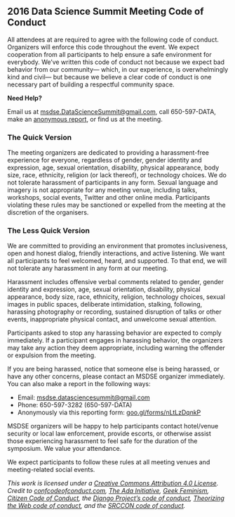 ## 2016 Data Science Summit Meeting Code of Conduct

All attendees at are required to agree with the following code of conduct. Organizers will enforce this code throughout the event. We expect cooperation from all participants to help ensure a safe environment for everybody. We’ve written this code of conduct not because we expect bad behavior from our community— which, in our experience, is overwhelmingly kind and civil— but because we believe a clear code of conduct is one necessary part of building a respectful community space.

**Need Help?**

Email us at msdse.DataScienceSummit@gmail.com, call 650-597-DATA, make an [anonymous report](https://goo.gl/forms/ExbjjjHJdQKxpSoI3), or find us at the meeting. 

### The Quick Version
The meeting organizers are dedicated to providing a harassment-free experience for everyone, regardless of gender, gender identity and expression, age, sexual orientation, disability, physical appearance, body size, race, ethnicity, religion (or lack thereof), or technology choices. We do not tolerate harassment of participants in any form. Sexual language and imagery is not appropriate for any meeting venue, including talks, workshops, social events, Twitter and other online media. Participants violating these rules may be sanctioned or expelled from the meeting at the discretion of the organisers.

### The Less Quick Version

We are committed to providing an environment that promotes inclusiveness, open and honest dialog, friendly interactions, and active listening. We want all participants to feel welcomed, heard, and supported. To that end, we will not tolerate any harassment in any form at our meeting.

Harassment includes offensive verbal comments related to gender, gender identity and expression, age, sexual orientation, disability, physical appearance, body size, race, ethnicity, religion, technology choices, sexual images in public spaces, deliberate intimidation, stalking, following, harassing photography or recording, sustained disruption of talks or other events, inappropriate physical contact, and unwelcome sexual attention.

Participants asked to stop any harassing behavior are expected to comply immediately. If a participant engages in harassing behavior, the organizers may take any action they deem appropriate, including warning the offender or expulsion from the meeting.

If you are being harassed, notice that someone else is being harassed, or have any other concerns, please contact an MSDSE organizer immediately. You can also make a report in the following ways:

- Email: msdse.datasciencesummit@gmail.com 
- Phone: 650-597-3282 (650-597-DATA)
- Anonymously via this reporting form: [goo.gl/forms/nLtLzDqnkP](https://goo.gl/forms/ExbjjjHJdQKxpSoI3)

MSDSE organizers will be happy to help participants contact hotel/venue security or local law enforcement, provide escorts, or otherwise assist those experiencing harassment to feel safe for the duration of the symposium. We value your attendance.

We expect participants to follow these rules at all meeting venues and meeting-related social events.

_This work is licensed under a [Creative Commons Attribution 4.0 License](http://creativecommons.org/licenses/by/4.0/legalcode). Credit to [confcodeofconduct.com](http://confcodeofconduct.com/), [The Ada Initiative](http://adainitiative.org/2014/02/18/howto-design-a-code-of-conduct-for-your-community/),  [Geek Feminism](http://geekfeminism.wikia.com/wiki/Conference_anti-harassment/Policy), [Citizen Code of Conduct](http://citizencodeofconduct.org/), the [Django Project’s code of conduct](https://www.djangoproject.com/conduct/), [Theorizing the Web code of conduct](http://theorizingtheweb.tumblr.com/post/79357700249/anti-harassment-statement), and the [SRCCON code of conduct](http://srccon.org/conduct/)._
